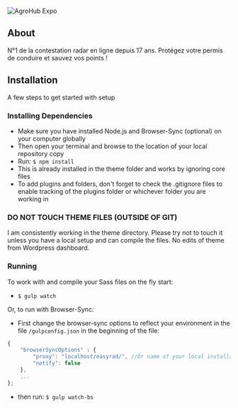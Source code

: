 ![AgroHub Expo](wp-content/themes/easyrad/img/easyrad-logo.svg)

## About

N°1 de la contestation radar en ligne depuis 17 ans.
Protégez votre permis de conduire et sauvez vos points !


## Installation
A few steps to get started with setup


### Installing Dependencies
- Make sure you have installed Node.js and Browser-Sync (optional) on your computer globally
- Then open your terminal and browse to the location of your local repository copy
- Run: `$ npm install`
- This is already installed in the theme folder and works by ignoring core files
- To add plugins and folders, don't forget to check the .gitignore files to enable tracking of the plugins folder or whichever folder you are working in

### DO NOT TOUCH THEME FILES (OUTSIDE OF GIT)
I am consistently working in the theme directory. Please try not to touch it unless you have a local setup and can compile the files.
No edits of theme from Wordpress dashboard.

### Running
To work with and compile your Sass files on the fly start:

- `$ gulp watch`

Or, to run with Browser-Sync:

- First change the browser-sync options to reflect your environment in the file `/gulpconfig.json` in the beginning of the file:
```javascript
{
    "browserSyncOptions" : {
        "proxy": "localhost/easyrad/", //Or name of your local installation folder
        "notify": false
    },
    ...
};
```
- then run: `$ gulp watch-bs`
